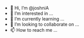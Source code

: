 - 👋 Hi, I’m @joshniA
- 👀 I’m interested in ...
- 🌱 I’m currently learning ...
- 💞️ I’m looking to collaborate on ...
- 📫 How to reach me ...

<!---
joshniA/joshniA is a ✨ special ✨ repository because its `README.md` (this file) appears on your GitHub profile.
You can click the Preview link to take a look at your changes.
--->
